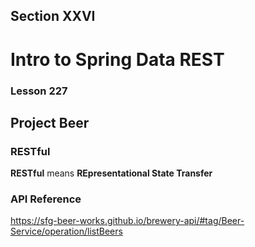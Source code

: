## Section XXVI
# Intro to Spring Data REST
### Lesson 227
## Project Beer

### RESTful

<b>RESTful</b> means <b>REpresentational State Transfer</b>

### API Reference 

https://sfg-beer-works.github.io/brewery-api/#tag/Beer-Service/operation/listBeers
